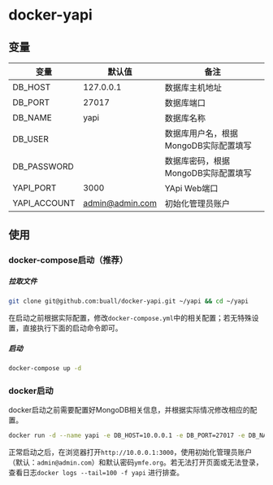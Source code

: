 # docker-yapi
## 变量
| 变量           | 默认值          | 备注                                        |
| -------------- | --------------- | ------------------------------------------- |
| DB_HOST        | 127.0.0.1       | 数据库主机地址                              |
| DB_PORT        | 27017           | 数据库端口                                  |
| DB_NAME        | yapi            | 数据库名称                                  |
| DB_USER        |                 | 数据库用户名，根据MongoDB实际配置填写       |
| DB_PASSWORD    |                 | 数据库密码，根据MongoDB实际配置填写         |
| YAPI_PORT      | 3000            | YApi Web端口                                |
| YAPI_ACCOUNT   | admin@admin.com | 初始化管理员账户                            |

## 使用
### docker-compose启动（推荐）

##### 拉取文件
```bash
git clone git@github.com:buall/docker-yapi.git ~/yapi && cd ~/yapi
```
在启动之前根据实际配置，修改`docker-compose.yml`中的相关配置；若无特殊设置，直接执行下面的启动命令即可。
##### 启动
```bash
docker-compose up -d
```
### docker启动
docker启动之前需要配置好MongoDB相关信息，并根据实际情况修改相应的配置。
```bash
docker run -d --name yapi -e DB_HOST=10.0.0.1 -e DB_PORT=27017 -e DB_NAME=yapi -e DB_USER="" -e DB_PASSWORD="" -e YAPI_PORT="3000"-p 3000:3000 registry-vpc.cn-shenzhen.aliyuncs.com/maimages/yapi
```
正常启动之后，在浏览器打开`http://10.0.0.1:3000`，使用初始化管理员账户（默认：`admin@admin.com`）和默认密码`ymfe.org`。若无法打开页面或无法登录，查看日志`docker logs --tail=100 -f yapi` 进行排查。
